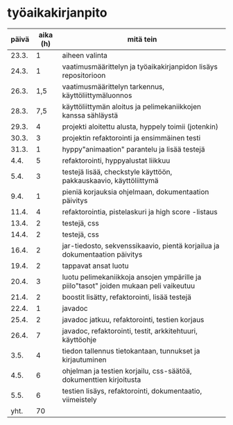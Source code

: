 # työaikakirjanpito
| päivä | aika (h) | mitä tein |
|-------|----------|-----------|
|23.3.  | 1        | aiheen valinta | 
|24.3.  | 1        | vaatimusmäärittelyn ja työaikakirjanpidon lisäys repositorioon |
|26.3.  | 1,5      | vaatimusmäärittelyn tarkennus, käyttöliittymäluonnos |
|28.3.  | 7,5      | käyttöliittymän aloitus ja pelimekaniikkojen kanssa sähläystä |
|29.3.  | 4        | projekti aloitettu alusta, hyppely toimii (jotenkin) |
|30.3.  | 3        | projektin refaktorointi ja ensimmäinen testi |
|31.3.  | 1        | hyppy"animaation" parantelu ja lisää testejä |
|4.4.   | 5        | refaktorointi, hyppyalustat liikkuu |
|5.4.   | 3        | testejä lisää, checkstyle käyttöön, pakkauskaavio, käyttöliittymä |
|9.4.   | 1        | pieniä korjauksia ohjelmaan, dokumentaation päivitys |
|11.4.  | 4        | refaktorointia, pistelaskuri ja high score -listaus |
|13.4.  | 2        | testejä, css |
|14.4.  | 2        | testejä, css |
|16.4.  | 2        | jar-tiedosto, sekvenssikaavio, pientä korjailua ja dokumentaation päivitys |
|19.4.  | 2        | tappavat ansat luotu |
|20.4.  | 3        | luotu pelimekaniikkoja ansojen ympärille ja piilo"tasot" joiden mukaan peli vaikeutuu |
|21.4.  | 2        | boostit lisätty, refaktorointi, lisää testejä |
|22.4.  | 1        | javadoc |
|25.4.  | 2        | javadoc jatkuu, refaktorointi, testien korjaus |
|26.4.  | 7        | javadoc, refaktorointi, testit, arkkitehtuuri, käyttöohje |
|3.5.   | 4        | tiedon tallennus tietokantaan, tunnukset ja kirjautuminen |
|4.5.   | 6        | ohjelman ja testien korjailu, css-säätöä, dokumenttien kirjoitusta |
|5.5.   | 6        | testien lisäys, refaktorointi, dokumentaatio, viimeistely |
|yht.   | 70       | 